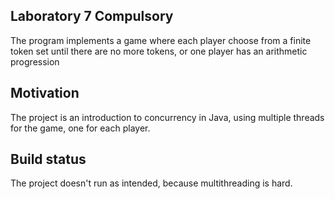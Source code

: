 ## Laboratory 7 Compulsory

The program implements a game where each player choose from a finite token set until there are no more tokens, or one player has an arithmetic progression

## Motivation

The project is an introduction to concurrency in Java, using multiple threads for the game, one for each player.

## Build status

The project doesn't run as intended, because multithreading is hard.